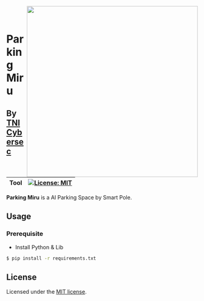 <br>
<img align="right" src="https://1.bp.blogspot.com/-rOzaFundJJs/XDXbpw5esdI/AAAAAAABRCk/0tKMShMDKW0YGvuTwT2lvC01wRj89xNNQCLcBGAs/s400/iromegane_man.png" width="450"></img>
<p align="center">
</br>	

# Parking Miru
## By [TNI Cybersec](https://tni-cybersec.github.io)
|Tool|[![License: MIT](https://img.shields.io/badge/license-MIT-blue?style=flat-square)](LICENSE)|
|----|----|

**Parking Miru** is a AI Parking Space by Smart Pole.
## Usage

### Prerequisite

- Install Python & Lib

```sh
$ pip install -r requirements.txt
```

## License

Licensed under the [MIT license](LICENSE).
